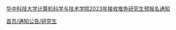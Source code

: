 [华中科技大学计算机科学与技术学院2023年接收推免研究生预报名通知](http://www.cs.hust.edu.cn/info/1439/3296.htm)


[首页/通知公告/研究生](http://www.cs.hust.edu.cn/sylm/tzgg/yjs.htm)

